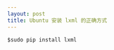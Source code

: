 ```yaml
---
layout: post
title: Ubuntu 安装 lxml 的正确方式
---
```


```$sudo apt-get install libxml2-dev libxslt-dev python2.7-dev
$sudo pip install lxml
```
